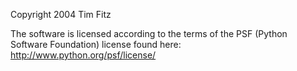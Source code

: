 Copyright 2004 Tim Fitz

The software is licensed according to the terms of the PSF (Python Software Foundation) license found here: http://www.python.org/psf/license/